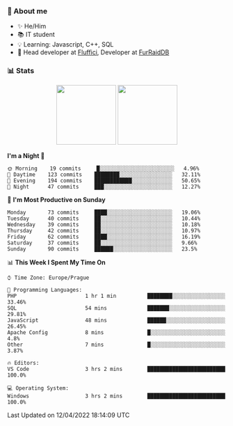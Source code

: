 ### 👋 About me

- ✨ He/Him
- 📚 IT student
- 💡 Learning: Javascript, C++, SQL
- 🔨 Head developer at [Fluffici](https://fluffici.eu), Developer at [FurRaidDB](https://furraiddb.xyz)

### 📊 Stats
<p align="center">
  <img height="137px" src="https://github-readme-stats-ashy-seven.vercel.app/api?username=Nanoslav&count_private=true&theme=dark&show_icons=true" />
  <img height="137px" src="https://github-readme-stats-ashy-seven.vercel.app/api/top-langs?username=Nanoslav&count_private=true&layout=compact&theme=dark" />
</p>

<!--START_SECTION:waka-->
**I'm a Night 🦉** 

```text
🌞 Morning    19 commits     █░░░░░░░░░░░░░░░░░░░░░░░░   4.96% 
🌆 Daytime    123 commits    ████████░░░░░░░░░░░░░░░░░   32.11% 
🌃 Evening    194 commits    ████████████░░░░░░░░░░░░░   50.65% 
🌙 Night      47 commits     ███░░░░░░░░░░░░░░░░░░░░░░   12.27%

```
📅 **I'm Most Productive on Sunday** 

```text
Monday       73 commits     ████░░░░░░░░░░░░░░░░░░░░░   19.06% 
Tuesday      40 commits     ██░░░░░░░░░░░░░░░░░░░░░░░   10.44% 
Wednesday    39 commits     ██░░░░░░░░░░░░░░░░░░░░░░░   10.18% 
Thursday     42 commits     ██░░░░░░░░░░░░░░░░░░░░░░░   10.97% 
Friday       62 commits     ████░░░░░░░░░░░░░░░░░░░░░   16.19% 
Saturday     37 commits     ██░░░░░░░░░░░░░░░░░░░░░░░   9.66% 
Sunday       90 commits     ██████░░░░░░░░░░░░░░░░░░░   23.5%

```


📊 **This Week I Spent My Time On** 

```text
⌚︎ Time Zone: Europe/Prague

💬 Programming Languages: 
PHP                      1 hr 1 min          ████████░░░░░░░░░░░░░░░░░   33.46% 
SQL                      54 mins             ███████░░░░░░░░░░░░░░░░░░   29.81% 
JavaScript               48 mins             ██████░░░░░░░░░░░░░░░░░░░   26.45% 
Apache Config            8 mins              █░░░░░░░░░░░░░░░░░░░░░░░░   4.8% 
Other                    7 mins              █░░░░░░░░░░░░░░░░░░░░░░░░   3.87%

🔥 Editors: 
VS Code                  3 hrs 2 mins        █████████████████████████   100.0%

💻 Operating System: 
Windows                  3 hrs 2 mins        █████████████████████████   100.0%

```


 Last Updated on 12/04/2022 18:14:09 UTC
<!--END_SECTION:waka-->

<!--
**Nanoslav/Nanoslav** is a ✨ _special_ ✨ repository because its `README.md` (this file) appears on your GitHub profile.

Here are some ideas to get you started:

- 🔭 I’m currently working on ...
- 🌱 I’m currently learning ...
- 👯 I’m looking to collaborate on ...
- 🤔 I’m looking for help with ...
- 💬 Ask me about ...
- 📫 How to reach me: ...
- 😄 Pronouns: ...
- ⚡ Fun fact: ...
-->
